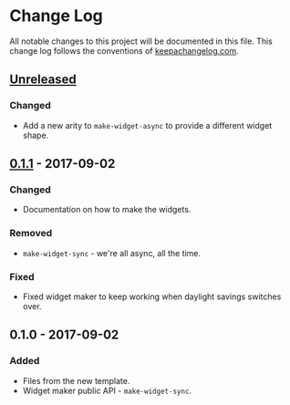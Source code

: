 # Change Log
All notable changes to this project will be documented in this file. This change log follows the conventions of [keepachangelog.com](http://keepachangelog.com/).

## [Unreleased]
### Changed
- Add a new arity to `make-widget-async` to provide a different widget shape.

## [0.1.1] - 2017-09-02
### Changed
- Documentation on how to make the widgets.

### Removed
- `make-widget-sync` - we're all async, all the time.

### Fixed
- Fixed widget maker to keep working when daylight savings switches over.

## 0.1.0 - 2017-09-02
### Added
- Files from the new template.
- Widget maker public API - `make-widget-sync`.

[Unreleased]: https://github.com/your-name/linalg/compare/0.1.1...HEAD
[0.1.1]: https://github.com/your-name/linalg/compare/0.1.0...0.1.1
